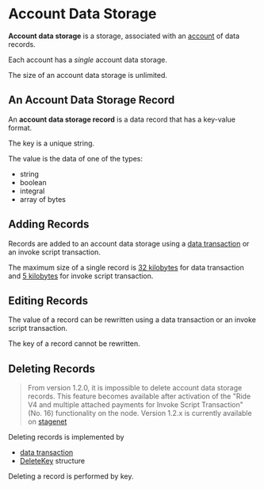 # Account Data Storage

**Account data storage** is a storage, associated with an [account](/en/blockchain/account) of data records.

Each account has a _single_ account data storage.

The size of an account data storage is unlimited.

## An Account Data Storage Record

An **account data storage record** is a data record that has a key-value format.

The key is a unique string.

The value is the data of one of the types:

* string
* boolean
* integral
* array of bytes

## Adding Records

Records are added to an account data storage using a [data transaction](/en/blockchain/transaction-type/data-transaction) or an invoke script transaction.

The maximum size of a single record is [32 kilobytes](https://github.com/wavesplatform/Waves/blob/79442553314012cc0e2c1defca9d85f8a84e1770/lang/shared/src/main/scala/com/wavesplatform/lang/v1/ContractLimits.scala#L11) for data transaction and [5 kilobytes](https://github.com/wavesplatform/Waves/blob/79442553314012cc0e2c1defca9d85f8a84e1770/lang/shared/src/main/scala/com/wavesplatform/lang/v1/ContractLimits.scala#L20) for invoke script transaction.

## Editing Records

The value of a record can be rewritten using a data transaction or an invoke script transaction.

The key of a record cannot be rewritten.

## Deleting Records

> From version 1.2.0, it is impossible to delete account data storage records. This feature becomes available after activation of the "Ride V4 and multiple attached payments for Invoke Script Transaction" (No. 16) functionality on the node.
Version 1.2.x is currently available on [stagenet](/en/blockchain/blockchain-network/stage-network)

Deleting records is implemented by

* [data transaction](/en/blockchain/transaction-type/data-transaction)
* [DeleteKey](/en/ride/structures/common-structures/delete-key) structure

Deleting a record is performed by key.
